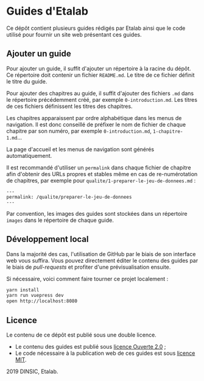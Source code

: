# Guides d'Etalab

Ce dépôt contient plusieurs guides rédigés par Etalab ainsi que le code utilisé pour fournir un site web présentant ces guides.

## Ajouter un guide

Pour ajouter un guide, il suffit d'ajouter un répertoire à la racine du dépôt. Ce répertoire doit contenir un fichier `README.md`. Le titre de ce fichier définit le titre du guide.

Pour ajouter des chapitres au guide, il suffit d'ajouter des fichiers `.md` dans le répertoire précédemment créé, par exemple `0-introduction.md`. Les titres de ces fichiers définissent les titres des chapitres.

Les chapitres apparaissent par ordre alphabétique dans les menus de navigation. Il est donc conseillé de préfixer le nom de fichier de chaque chapitre par son numéro, par exemple `0-introduction.md`, `1-chapitre-1.md`...

La page d'accueil et les menus de navigation sont générés automatiquement.

Il est recommandé d'utiliser un `permalink` dans chaque fichier de chapitre afin d'obtenir des URLs propres et stables même en cas de re-numérotation de chapitres, par exemple pour `qualite/1-preparer-le-jeu-de-donnees.md` :

```
---
permalink: /qualite/preparer-le-jeu-de-donnees
---
```

Par convention, les images des guides sont stockées dans un répertoire `images` dans le répertoire de chaque guide.

## Développement local

Dans la majorité des cas, l'utilisation de GitHub par le biais de son interface web vous suffira. Vous pouvez directement éditer le contenu des guides par le biais de *pull-requests* et profiter d'une prévisualisation ensuite.

Si nécessaire, voici comment faire tourner ce projet localement :
```sh
yarn install
yarn run vuepress dev
open http://localhost:8080
```

## Licence

Le contenu de ce dépôt est publié sous une double licence.

- Le contenu des guides est publié sous [licence Ouverte 2.0](LICENSE.md) ;
- Le code nécessaire à la publication web de ces guides est sous [licence MIT](https://opensource.org/licenses/MIT).

2019 DINSIC, Etalab.
